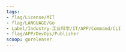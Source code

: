 ```yaml
---
tags:
- flag/License/MIT
- flag/LANGUAGE/Go
- Label/Industry-工业科学/IT/APP/Command/CLI
- flag/APP/DevOps/Publisher
scoop: goreleaser
---
```

